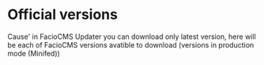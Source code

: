 # Official versions
Cause' in FacioCMS Updater you can download only latest version, here will be each of FacioCMS versions avatible to download (versions in production mode (Minifed))
